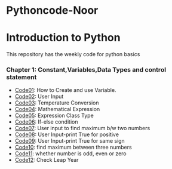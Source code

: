 # Pythoncode-Noor
# Introduction to Python
This repository has the weekly code for python basics
### Chapter 1: Constant,Variables,Data Types and control statement
* [Code01](https://github.com/NooR1609/Pythoncode-Noor/blob/main/code1.py): How to Create and use Variable.
* [Code02](https://github.com/NooR1609/Pythoncode-Noor/blob/main/code2.py): User Input
* [Code03](https://github.com/NooR1609/Pythoncode-Noor/blob/main/code3.py): Temperature Conversion
* [Code04](https://github.com/NooR1609/Pythoncode-Noor/blob/main/code4.py): Mathematical Expression
* [Code05](https://github.com/NooR1609/Pythoncode-Noor/blob/main/code5.py): Expression Class Type
* [Code06](https://github.com/NooR1609/Pythoncode-Noor/blob/main/code6.py): If-else condition
* [Code07](https://github.com/NooR1609/Pythoncode-Noor/blob/main/code7.py): User input to find maximum b/w two numbers
* [Code08](https://github.com/NooR1609/Pythoncode-Noor/blob/main/code8.py): User Input-print True for positive
* [Code09](https://github.com/NooR1609/Pythoncode-Noor/blob/main/code9.py): User Input-print True for same sign
* [Code10](https://github.com/NooR1609/Pythoncode-Noor/blob/main/code10.py): find maximum between three numbers
* [Code11](https://github.com/NooR1609/Pythoncode-Noor/blob/main/code11.py): whether number is odd, even or zero
* [Code12](https://github.com/NooR1609/Pythoncode-Noor/blob/main/code12.py): Check Leap Year
